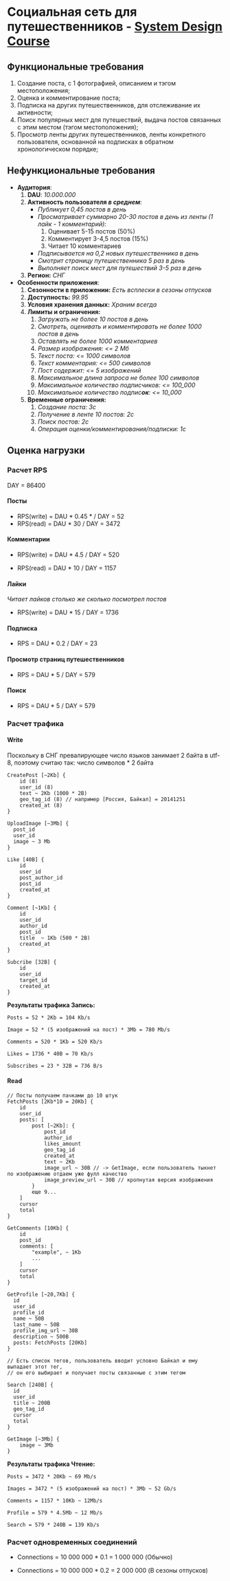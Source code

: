 # Cоциальная сеть для путешественников - [System Design Course](https://balun.courses/courses/system_design)

## Функциональные требования
  1. Создание поста, с 1 фотографией, описанием и тэгом местоположения;
  2. Оценка и комментирование поста; 
  3. Подписка на других путешественников, для отслеживание их активности;
  4. Поиск популярных мест для путешествий, выдача постов связанных с этим местом (тэгом местоположения);
  5. Просмотр ленты других путешественников, ленты конкретного пользователя, основанной на подписках в обратном хронологическом порядке;

## Нефункциональные требования
  - **Аудитория**:
    1. **DAU**: *10.000.000*
    2. **Активность пользователя *в среднем***:
        - *Публикует 0,45 постов в день*
        - *Просматривает суммарно 20-30 постов в день из ленты (1 лайк - 1 комментарий):*
          1. Оценивает 5-15 постов (50%)
          2. Комментирует 3-4,5 постов (15%)
          3. Читает 10 комментариев
        - *Подписывается на 0,2 новых путешественника в день*
        - *Смотрит страницу путешественника 5 раз в день*
        - *Выполняет поиск мест для путешествий 3-5 раз в день*
    3. **Регион:** *СНГ*
  - **Особенности приложения**:
    1. **Сезонности в приложении:** *Есть всплески в сезоны отпусков*
    2. **Доступность:** *99.95*
    3. **Условия хранения данных:** *Храним всегда*
    4. **Лимиты и ограничения:**
       1. *Загружать не более 10 постов в день*
       2. *Смотреть, оценивать и комментировать не более 1000 постов в день*
       3. *Оставлять не более 1000 комментариев*
       4. *Размер изображения: <= 2 Мб*
       5. *Текст поста: <= 1000 символов*
       6. *Текст комментария: <= 500 символов*
       7. *Пост содержит: <= 5 изображений*
       8. *Максимальное длина запроса не более 100 символов*
       9. *Максимальное количество подписчиков: <= 100_000*
       10. *Максимальное количество подпис**ок**: <= 10_000*
    5. **Временные ограничения:**
       1. *Создание поста: 3с*
       2. *Получение в ленте 10 постов: 2с*
       4. *Поиск постов: 2с*
       3. *Операция оценки/комментирования/подписки: 1с*

## Оценка нагрузки

### Расчет RPS

DAY = 86400

#### Посты
- RPS(write) = DAU * 0.45 * / DAY = 52
- RPS(read) = DAU * 30 / DAY = 3472

#### Комментарии
- RPS(write) = DAU * 4.5 / DAY = 520

- RPS(read) = DAU * 10 / DAY = 1157

#### Лайки
*Читает лайков столько же сколько посмотрел постов*

- RPS(write) = DAU * 15 / DAY = 1736 

#### Подписка
- RPS = DAU * 0.2 / DAY = 23

#### Просмотр страниц путешественников
- RPS = DAU * 5 / DAY = 579

#### Поиск
- RPS = DAU * 5 / DAY = 579

### Расчет трафика
#### Write

Поскольку в СНГ превалирующее число языков занимает 2 байта в utf-8, поэтому считаю так: число символов * 2 байта

```
CreatePost [~2Kb] {
    id (8)
    user_id (8) 
    text ~ 2Kb (1000 * 2B)
    geo_tag_id (8) // например [Россия, Байкал] = 20141251
    created_at (8)
}

UploadImage [~3Mb] {
  post_id
  user_id
  image ~ 3 Mb
}

Like [40B] {
    id
    user_id
    post_author_id
    post_id
    created_at
}

Comment [~1Kb] {
    id
    user_id
    author_id
    post_id 
    title  ~ 1Kb (500 * 2B)
    created_at
}

Subcribe [32B] {
    id
    user_id
    target_id
    created_at
}
```
**Результаты трафика Запись:**

`Posts = 52 * 2Kb = 104 Kb/s`

`Image = 52 * (5 изображений на пост) * 3Mb = 780 Mb/s`

`Comments = 520 * 1Kb = 520 Kb/s`

`Likes = 1736 * 40B = 70 Kb/s`

`Subscribes = 23 * 32B = 736 B/s`

#### Read

```
// Посты получаем пачками до 10 штук
FetchPosts [2Kb*10 = 20Kb] {
    id
    user_id
    posts: [
        post [~2Kb]: {
            post_id
            author_id
            likes_amount
            geo_tag_id
            created_at
            text ~ 2Kb
            image_url ~ 30B // -> GetImage, если пользователь тыкнет по изображению отдаем уже фулл качество
            image_preview_url ~ 30B // кропнутая версия изображения
        }
        еще 9...
    ]
    cursor
    total
}

GetComments [10Kb] {
    id
    post_id
    comments: [
        "example", ~ 1Kb
        ...
    ]
    cursor
    total
}

GetProfile [~20,7Kb] {
  id
  user_id
  profile_id
  name ~ 50B
  last_name ~ 50B
  profile_img_url ~ 30B
  description ~ 500B
  posts: FetchPosts [20Kb]
}

// Есть список тегов, пользователь вводит условно Байкал и ему выпадает этот тег,
// он его выбирает и получает посты связанные с этим тегом

Search [240B] {
  id
  user_id
  title ~ 200B
  geo_tag_id
  cursor
  total
}

GetImage [~3Mb] {
    image ~ 3Mb
}
```
**Результаты трафика Чтение:**

`Posts = 3472 * 20Kb ~ 69 Mb/s`

`Images = 3472 * (5 изображений на пост) * 3Mb ~ 52 Gb/s`

`Comments = 1157 * 10Kb ~ 12Mb/s`

`Profile = 579 * 4.5Mb ~ 12 Mb/s`

`Search = 579 * 240B = 139 Kb/s`

### Расчет одновременных соединений

- Connections = 10 000 000 \* 0.1 = 1 000 000 (Обычно)

- Connections = 10 000 000 \* 0.2 = 2 000 000 (В сезоны отпусков)